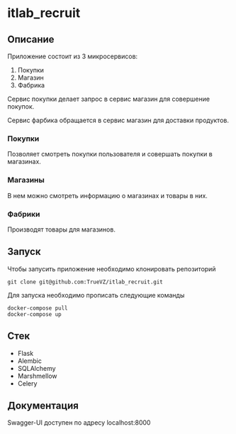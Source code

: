 # itlab_recruit
## Описание
Приложение состоит из 3 микросервисов:
1. Покупки
2. Магазин
3. Фабрика

Сервис покупки делает запрос в сервис магазин для совершение покупок.

Сервис фарбика обращается в сервис магазин для доставки продуктов.

### Покупки
Позволяет смотреть покупки пользователя и совершать покупки в магазинах.

### Магазины
В нем можно смотреть информацию о магазинах и товары в них.

### Фабрики
Производят товары для магазинов.

## Запуск

Чтобы запусить приложение необходимо клонировать репозиторий
```
git clone git@github.com:TrueVZ/itlab_recruit.git
```

Для запуска необходимо прописать следующие команды
```
docker-compose pull
docker-compose up
```

## Стек
* Flask
* Alembic
* SQLAlchemy
* Marshmellow
* Celery

## Документация
Swagger-UI доступен по адресу localhost:8000


